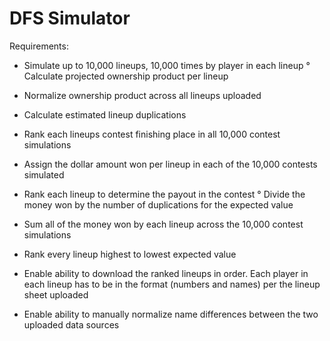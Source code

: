 # DFS Simulator

Requirements:

* Simulate up to 10,000 lineups, 10,000 times by player in each lineup
° Calculate projected ownership product per lineup
* Normalize ownership product across all lineups uploaded
* Calculate estimated lineup duplications
* Rank each lineups contest finishing place in all 10,000 contest simulations
* Assign the dollar amount won per lineup in each of the 10,000 contests simulated
* Rank each lineup to determine the payout in the contest
° Divide the money won by the number of duplications for the expected value
* Sum all of the money won by each lineup across the 10,000 contest simulations
* Rank every lineup highest to lowest expected value

* Enable ability to download the ranked lineups in order. Each player in each lineup has to be in the format (numbers and names) per the lineup sheet uploaded
* Enable ability to manually normalize name differences between the two uploaded data sources



